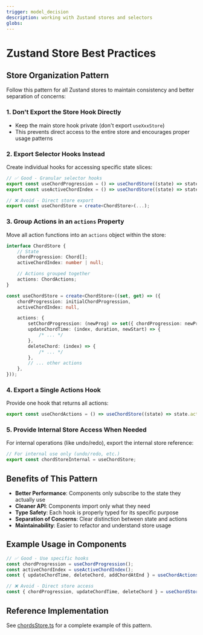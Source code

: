 ```yaml
---
trigger: model_decision
description: working with Zustand stores and selectors
globs:
---
```


# Zustand Store Best Practices

## Store Organization Pattern

Follow this pattern for all Zustand stores to maintain consistency and better separation of concerns:

### 1. Don't Export the Store Hook Directly

- Keep the main store hook private (don't export `useXxxStore`)
- This prevents direct access to the entire store and encourages proper usage patterns

### 2. Export Selector Hooks Instead

Create individual hooks for accessing specific state slices:

```typescript
// ✅ Good - Granular selector hooks
export const useChordProgression = () => useChordStore((state) => state.chordProgression);
export const useActiveChordIndex = () => useChordStore((state) => state.activeChordIndex);

// ❌ Avoid - Direct store export
export const useChordStore = create<ChordStore>(...);
```

### 3. Group Actions in an `actions` Property

Move all action functions into an `actions` object within the store:

```typescript
interface ChordStore {
    // State
    chordProgression: Chord[];
    activeChordIndex: number | null;

    // Actions grouped together
    actions: ChordActions;
}

const useChordStore = create<ChordStore>((set, get) => ({
    chordProgression: initialChordProgression,
    activeChordIndex: null,

    actions: {
        setChordProgression: (newProg) => set({ chordProgression: newProg }),
        updateChordTime: (index, duration, newStart) => {
            /* ... */
        },
        deleteChord: (index) => {
            /* ... */
        },
        // ... other actions
    },
}));
```

### 4. Export a Single Actions Hook

Provide one hook that returns all actions:

```typescript
export const useChordActions = () => useChordStore((state) => state.actions);
```

### 5. Provide Internal Store Access When Needed

For internal operations (like undo/redo), export the internal store reference:

```typescript
// For internal use only (undo/redo, etc.)
export const chordStoreInternal = useChordStore;
```

## Benefits of This Pattern

- **Better Performance**: Components only subscribe to the state they actually use
- **Cleaner API**: Components import only what they need
- **Type Safety**: Each hook is properly typed for its specific purpose
- **Separation of Concerns**: Clear distinction between state and actions
- **Maintainability**: Easier to refactor and understand store usage

## Example Usage in Components

```typescript
// ✅ Good - Use specific hooks
const chordProgression = useChordProgression();
const activeChordIndex = useActiveChordIndex();
const { updateChordTime, deleteChord, addChordAtEnd } = useChordActions();

// ❌ Avoid - Direct store access
const { chordProgression, updateChordTime, deleteChord } = useChordStore();
```

## Reference Implementation

See [chordsStore.ts](mdc:src/stores/chordsStore.ts) for a complete example of this pattern.
